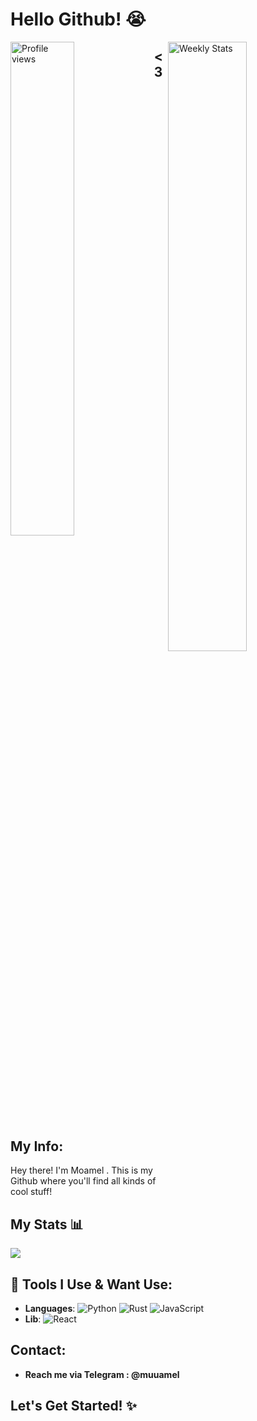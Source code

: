 # Hello Github! 😭

<div>
  <img width="45%" align="left" alt="Profile views" src="https://moe-counter.glitch.me/get/@amole">
  <a href="https://wakatime.com/@amole" target="_blank">
    <img width="50%" align="right" alt="Weekly Stats" src="https://github-readme-stats.vercel.app/api/wakatime?username=amole&border_radius=5px&theme=dark&bg_color=1f1f1f&border_color=1f1f1f&icon_color=58a6ff&show_icons=true&disable_animations=false&custom_title=Weekly%20Stats&v=2">
  </a>
</div>

## <3
## My Info:
Hey there! I'm Moamel . This is my Github where you'll find all kinds of cool stuff!

## My Stats 📊
<picture>
  <source
    srcset="https://github-readme-stats.vercel.app/api?username=aamole&show_icons=true&theme=pink"
    media="(prefers-color-scheme: dark)"
  />
  <source
    srcset="https://github-readme-stats.vercel.app/api?username=aamole&show_icons=true&theme=pink"
    media="(prefers-color-scheme: dark), (prefers-color-scheme: no-preference)"
  />
  <img src="https://github-readme-stats.vercel.app/api?username=aamole&show_icons=true&theme=pink" />
</picture>

## 🐄 Tools I Use & Want Use:
- **Languages**: ![Python](https://img.shields.io/badge/Python-3.8-blue) ![Rust](https://img.shields.io/badge/Rust-1.60-orange) ![JavaScript](https://img.shields.io/badge/JavaScript-ES6-yellow)
- **Lib**: ![React](https://img.shields.io/badge/React-16.8-61DAFB)

## Contact:
- **Reach me via Telegram : @muuamel**

## Let's Get Started! ✨
